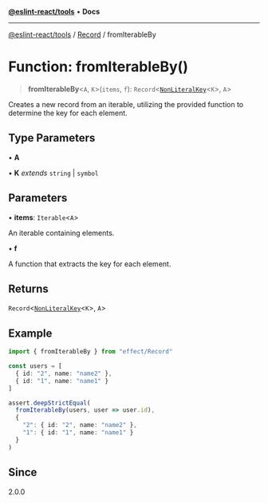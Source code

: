 [**@eslint-react/tools**](../../../README.md) • **Docs**

***

[@eslint-react/tools](../../../README.md) / [Record](../README.md) / fromIterableBy

# Function: fromIterableBy()

> **fromIterableBy**\<`A`, `K`\>(`items`, `f`): `Record`\<[`NonLiteralKey`](../namespaces/ReadonlyRecord/type-aliases/NonLiteralKey.md)\<`K`\>, `A`\>

Creates a new record from an iterable, utilizing the provided function to determine the key for each element.

## Type Parameters

• **A**

• **K** *extends* `string` \| `symbol`

## Parameters

• **items**: `Iterable`\<`A`\>

An iterable containing elements.

• **f**

A function that extracts the key for each element.

## Returns

`Record`\<[`NonLiteralKey`](../namespaces/ReadonlyRecord/type-aliases/NonLiteralKey.md)\<`K`\>, `A`\>

## Example

```ts
import { fromIterableBy } from "effect/Record"

const users = [
  { id: "2", name: "name2" },
  { id: "1", name: "name1" }
]

assert.deepStrictEqual(
  fromIterableBy(users, user => user.id),
  {
    "2": { id: "2", name: "name2" },
    "1": { id: "1", name: "name1" }
  }
)
```

## Since

2.0.0
